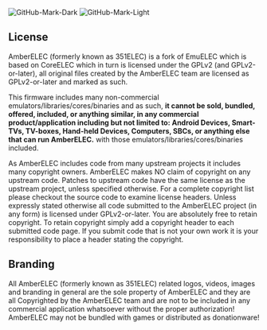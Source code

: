 ![GitHub-Mark-Dark](https://raw.githubusercontent.com/AmberELEC/website/gh-pages/docs/images/transparent_amber_elec_horiz.svg#gh-dark-mode-only)
![GitHub-Mark-Light](https://raw.githubusercontent.com/AmberELEC/website/gh-pages/docs/images/transparent_black_amber_elec_horiz.svg#gh-light-mode-only)

## License

AmberELEC (formerly known as 351ELEC) is a fork of EmuELEC which is based on CoreELEC
which in turn is licensed under the GPLv2 (and GPLv2-or-later), all original files created
by the AmberELEC team are licensed as GPLv2-or-later and marked as such.

This firmware includes many non-commercial emulators/libraries/cores/binaries and as such,
**it cannot be sold, bundled, offered, included, or anything similar, in any commercial
product/application including but not limited to: Android Devices, Smart-TVs, TV-boxes,
Hand-held Devices, Computers, SBCs, or anything else that can run AmberELEC.** with those
emulators/libraries/cores/binaries included.

As AmberELEC includes code from many upstream projects it includes many copyright owners.
AmberELEC makes NO claim of copyright on any upstream code. Patches to upstream code have
the same license as the upstream project, unless specified otherwise. For a complete
copyright list please checkout the source code to examine license headers. Unless expressly
stated otherwise all code submitted to the AmberELEC project (in any form) is licensed
under GPLv2-or-later. You are absolutely free to retain copyright. To retain copyright
simply add a copyright header to each submitted code page. If you submit code that is not
your own work it is your responsibility to place a header stating the copyright.

## Branding

All AmberELEC (formerly known as 351ELEC) related logos, videos, images and branding in
general are the sole property of AmberELEC and they are all Copyrighted by the AmberELEC
team and are not to be included in any commercial application whatsoever without the
proper authorization! AmberELEC may not be bundled with games or distributed as donationware!
